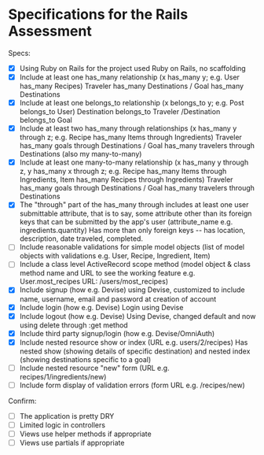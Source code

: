 # Specifications for the Rails Assessment

Specs:
- [x] Using Ruby on Rails for the project
    used Ruby on Rails, no scaffolding
- [x] Include at least one has_many relationship (x has_many y; e.g. User has_many Recipes) 
    Traveler has_many Destinations  / Goal has_many Destinations
- [x] Include at least one belongs_to relationship (x belongs_to y; e.g. Post belongs_to User)
    Destination belongs_to Traveler /Destination belongs_to Goal
- [x] Include at least two has_many through relationships (x has_many y through z; e.g. Recipe has_many Items through Ingredients)
    Traveler has_many goals through Destinations / Goal has_many travelers through Destinations (also my many-to-many)
- [x] Include at least one many-to-many relationship (x has_many y through z, y has_many x through z; e.g. Recipe has_many Items through Ingredients, Item has_many Recipes through Ingredients)
    Traveler has_many goals through Destinations / Goal has_many travelers through Destinations
- [x] The "through" part of the has_many through includes at least one user submittable attribute, that is to say, some attribute other than its foreign keys that can be submitted by the app's user (attribute_name e.g. ingredients.quantity)
    Has more than only foreign keys --  has location, description, date traveled, completed.
- [ ] Include reasonable validations for simple model objects (list of model objects with validations e.g. User, Recipe, Ingredient, Item)
- [ ] Include a class level ActiveRecord scope method (model object & class method name and URL to see the working feature e.g. User.most_recipes URL: /users/most_recipes)
- [x] Include signup (how e.g. Devise)
    using Devise, customized to include name, username, email and password at creation of account
- [x] Include login (how e.g. Devise)
    Login using Devise
- [x] Include logout (how e.g. Devise)
    Using Devise, changed default and now using delete through :get method
- [x] Include third party signup/login (how e.g. Devise/OmniAuth)
- [x] Include nested resource show or index (URL e.g. users/2/recipes)
    Has nested show (showing details of specific destination) and nested index (showing destinations specific to a goal)
- [ ] Include nested resource "new" form (URL e.g. recipes/1/ingredients/new)
- [ ] Include form display of validation errors (form URL e.g. /recipes/new)

Confirm:
- [ ] The application is pretty DRY
- [ ] Limited logic in controllers
- [ ] Views use helper methods if appropriate
- [ ] Views use partials if appropriate
